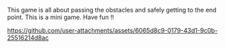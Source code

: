 This game is all about passing the obstacles and safely getting to the end point. This is a mini game. Have fun !!

https://github.com/user-attachments/assets/6065d8c9-0179-43d1-9c0b-25516214d8ac

